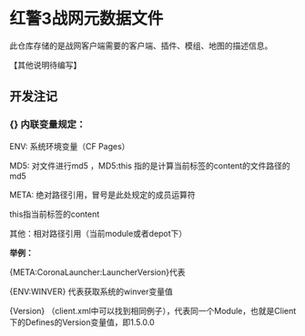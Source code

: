# 红警3战网元数据文件

此仓库存储的是战网客户端需要的客户端、插件、模组、地图的描述信息。

【其他说明待编写】

## 开发注记

### {} 内联变量规定：
ENV: 系统环境变量（CF Pages）

MD5: 对文件进行md5 ，MD5:this 指的是计算当前标签的content的文件路径的md5

META: 绝对路径引用，冒号是此处规定的成员运算符

this指当前标签的content

其他：相对路径引用（当前module或者depot下）

**举例：**

{META:CoronaLauncher:LauncherVersion}代表 

{ENV:WINVER} 代表获取系统的winver变量值

{Version} （client.xml中可以找到相同例子），代表同一个Module，也就是Client下的Defines的Version变量值，即1.5.0.0
